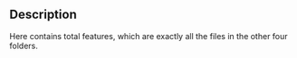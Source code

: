## Description
Here contains total features, which are exactly all the files in the other four folders.
